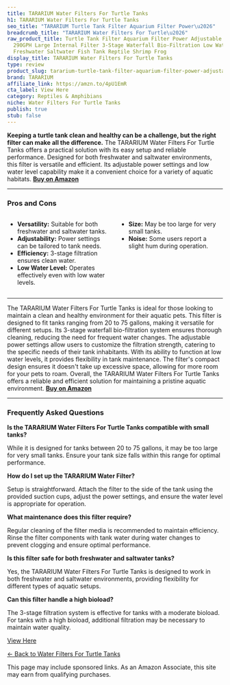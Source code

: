 ```yaml
---
title: TARARIUM Water Filters For Turtle Tanks
h1: TARARIUM Water Filters For Turtle Tanks
seo_title: "TARARIUM Turtle Tank Filter Aquarium Filter Power\u2026"
breadcrumb_title: "TARARIUM Water Filters For Turtle\u2026"
raw_product_title: Turtle Tank Filter Aquarium Filter Power Adjustable 20-75 Gal.
  290GPH Large Internal Filter 3-Stage Waterfall Bio-Filtration Low Water Level for
  Freshwater Saltwater Fish Tank Reptile Shrimp Frog
display_title: TARARIUM Water Filters For Turtle Tanks
type: review
product_slug: tararium-turtle-tank-filter-aquarium-filter-power-adjustable-20-75-gal-5d535709
brand: TARARIUM
affiliate_link: https://amzn.to/4pU1EmR
cta_label: View Here
category: Reptiles & Amphibians
niche: Water Filters For Turtle Tanks
publish: true
stub: false
---
```


<div id="intro" class="full-width">
  <p><strong>Keeping a turtle tank clean and healthy can be a challenge, but the right filter can make all the difference.</strong> The TARARIUM Water Filters For Turtle Tanks offers a practical solution with its easy setup and reliable performance. Designed for both freshwater and saltwater environments, this filter is versatile and efficient. Its adjustable power settings and low water level capability make it a convenient choice for a variety of aquatic habitats. <a href="https://amzn.to/4pU1EmR" rel="nofollow sponsored noopener" target="_blank"><strong>Buy on Amazon</strong></a></p>
</div>

<hr />
<h3 id="pros-cons">Pros and Cons</h3>
<div class="pc-grid" style="display:grid;grid-template-columns:1fr 1fr;gap:16px;">
  <ul>
    <li><strong>Versatility:</strong> Suitable for both freshwater and saltwater tanks.</li>
    <li><strong>Adjustability:</strong> Power settings can be tailored to tank needs.</li>
    <li><strong>Efficiency:</strong> 3-stage filtration ensures clean water.</li>
    <li><strong>Low Water Level:</strong> Operates effectively even with low water levels.</li>
  </ul>
  <ul>
    <li><strong>Size:</strong> May be too large for very small tanks.</li>
    <li><strong>Noise:</strong> Some users report a slight hum during operation.</li>
  </ul>
</div>
<hr />

<div class="full-width">
  <p>The TARARIUM Water Filters For Turtle Tanks is ideal for those looking to maintain a clean and healthy environment for their aquatic pets. This filter is designed to fit tanks ranging from 20 to 75 gallons, making it versatile for different setups. Its 3-stage waterfall bio-filtration system ensures thorough cleaning, reducing the need for frequent water changes. The adjustable power settings allow users to customize the filtration strength, catering to the specific needs of their tank inhabitants. With its ability to function at low water levels, it provides flexibility in tank maintenance. The filter's compact design ensures it doesn't take up excessive space, allowing for more room for your pets to roam. Overall, the TARARIUM Water Filters For Turtle Tanks offers a reliable and efficient solution for maintaining a pristine aquatic environment. <a href="https://amzn.to/4pU1EmR" rel="nofollow sponsored noopener" target="_blank"><strong>Buy on Amazon</strong></a></p>
</div>

<hr />
<h3 id="faqs">Frequently Asked Questions</h3>

<p><strong>Is the TARARIUM Water Filters For Turtle Tanks compatible with small tanks?</strong></p>
<p>While it is designed for tanks between 20 to 75 gallons, it may be too large for very small tanks. Ensure your tank size falls within this range for optimal performance.</p>

<p><strong>How do I set up the TARARIUM Water Filter?</strong></p>
<p>Setup is straightforward. Attach the filter to the side of the tank using the provided suction cups, adjust the power settings, and ensure the water level is appropriate for operation.</p>

<p><strong>What maintenance does this filter require?</strong></p>
<p>Regular cleaning of the filter media is recommended to maintain efficiency. Rinse the filter components with tank water during water changes to prevent clogging and ensure optimal performance.</p>

<p><strong>Is this filter safe for both freshwater and saltwater tanks?</strong></p>
<p>Yes, the TARARIUM Water Filters For Turtle Tanks is designed to work in both freshwater and saltwater environments, providing flexibility for different types of aquatic setups.</p>

<p><strong>Can this filter handle a high bioload?</strong></p>
<p>The 3-stage filtration system is effective for tanks with a moderate bioload. For tanks with a high bioload, additional filtration may be necessary to maintain water quality.</p>
<p><a class="btn" href="https://amzn.to/4pU1EmR" target="_blank" rel="nofollow sponsored noopener">View Here</a></p>
<p><a href="/roundups/reptiles-amphibians/water-filters-for-turtle-tanks/">← Back to Water Filters For Turtle Tanks</a></p>
<aside class="disclosure">This page may include sponsored links. As an Amazon Associate, this site may earn from qualifying purchases.</aside>
